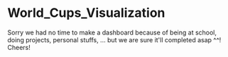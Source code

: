 # World_Cups_Visualization
Sorry we had no time to make a dashboard because of being at school, doing projects, personal stuffs, ... but we are sure it'll completed asap ^^! Cheers!
